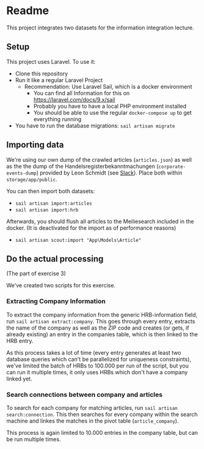 # Readme

This project integrates two datasets for the information integration lecture.

## Setup

This project uses Laravel. To use it:

- Clone this repository
- Run it like a regular Laravel Project
  - Recommendation: Use Laravel Sail, which is a docker environment
    - You can find all Information for this on https://laravel.com/docs/9.x/sail
    - Probably you have to have a local PHP environment installed
    - You should be able to use the regular `docker-compose up` to get everything running
- You have to run the database migrations: `sail artisan migrate`

## Importing data

We're using our own dump of the crawled articles (`articles.json`) as well as the the dump of the Handelsregisterbekanntmachungen (`corporate-events-dump`) provided by Leon Schmidt (see [Slack](https://bakdata.slack.com/archives/C03D68H4467/p1654793754328919?thread_ts=1654689762.692609&cid=C03D68H4467)). Place both within `storage/app/public`.

You can then import both datasets:
- `sail artisan import:articles`
- `sail artisan import:hrb`

Afterwards, you should flush all articles to the Meiliesearch included in the docker. (It is deactivated for the import as of performance reasons)

- `sail artisan scout:import "App\Models\Article"`

## Do the actual processing

(The part of exercise 3)

We've created two scripts for this exercise.

### Extracting Company Information

To extract the company information from the generic HRB-information field, run `sail artisan extract:company`. This goes through every entry, extracts the name of the company as well as the ZIP code and creates (or gets, if already existing) an entry in the companies table, which is then linked to the HRB entry.

As this process takes a lot of time (every entry generates at least two database queries which can't be parallelized for uniqueness constraints), we've limited the batch of HRBs to 100.000 per run of the script, but you can run it multiple times, it only uses HRBs which don't have a company linked yet.

### Search connections between company and articles

To search for each company for matching articles, run `sail artisan search:connection`. This then searches for every company within the search machine and linkes the matches in the pivot table (`article_company`).

This process is again limited to 10.000 entries in the company table, but can be run multiple times.
